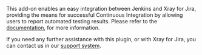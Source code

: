 This add-on enables an easy integration between Jenkins and Xray for Jira, providing the means for successful Continuous Integration by allowing users to report automated testing results.
Please refer to the [documentation](https://confluence.xpand-it.com/display/XRAY/Integration+with+Jenkins), for more information.

If you need any further assistance with this plugin, or with Xray for Jira, you can contact us in our [support system](http://xraysupport.xpand-it.com).


